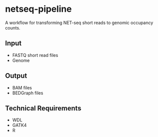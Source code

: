 # netseq-pipeline

A workflow for transforming NET-seq short reads to genomic occupancy counts.
## Input

- FASTQ short read files
- Genome
## Output

- BAM files
- BEDGraph files
## Technical Requirements
- WDL
- GATK4
- R
 